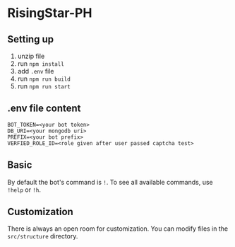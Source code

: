 # RisingStar-PH

## Setting up

1. unzip file
2. run `npm install`
3. add `.env` file
4. run `npm run build`
5. run `npm run start`


## .env file content

```
BOT_TOKEN=<your bot token>
DB_URI=<your mongodb uri>
PREFIX=<your bot prefix>
VERFIED_ROLE_ID=<role given after user passed captcha test>
```

## Basic

By default the bot's command is `!`. To see all available commands, use `!help`
or `!h`.

## Customization

There is always an open room for customization. You can modify files in the
`src/structure` directory.
